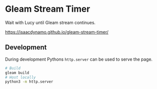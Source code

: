 # Gleam Stream Timer
Wait with Lucy until Gleam stream continues.

https://isaacdynamo.github.io/gleam-stream-timer/

## Development
During development Pythons `http.server` can be used to serve the page.

```sh
# Build
gleam build
# Host locally
python3 -m http.server
```
